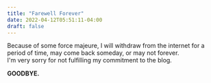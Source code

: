 ```yaml
---
title: "Farewell Forever"
date: 2022-04-12T05:51:11-04:00
draft: false
---
```


Because of some force majeure, I will withdraw from the internet for a period of time, may come back someday, or may not forever.  
I'm very sorry for not fulfilling my commitment to the blog.

**GOODBYE.**